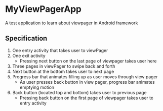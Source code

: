 # MyViewPagerApp

A test application to learn about viewpager in Android framework

## Specification

1. One entry activity that takes user to viewPager
2. One exit activity
    - Pressing next button on the last page of viewpager takes user here
3. Three pages in viewPager to swipe back and forth
4. Next button at the bottom takes user to next page
5. Progress bar that animates filling up as user moves through view pager
    - As user presses back button in view pager, progress bar animates emptying motion
6. Back button (located top and bottom) takes user to previous page
    - Pressing back button on the first page of viewpager takes user to entry activity
